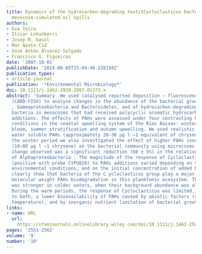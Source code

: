 ```yaml
---
title: Dynamics of the hydrocarbon‐degrading textitCycloclasticus bacteria during
  mesocosm‐simulated oil spills
authors:
- Eva Teira
- Itziar Lekunberri
- Josep M. Gasol
- Mar Nieto‐Cid
- Xosé Antón Álvarez‐Salgado
- Francisco G. Figueiras
date: '2007-10-01'
publishDate: '2024-08-05T15:04:48.228150Z'
publication_types:
- article-journal
publication: '*Environmental Microbiology*'
doi: 10.1111/j.1462-2920.2007.01373.x
abstract: 'Summary  We used catalysed reported deposition – fluorescence in situ hybridization
  (CARD‐FISH) to analyse changes in the abundance of the bacterial groups Alphaproteobacteria
  , Gammaproteobacteria and Bacteroidetes, and of hydrocarbon‐degrading Cycloclasticus
  bacteria in mesocosms that had received polycyclic aromatic hydrocarbons (PAHs)
  additions. The effects of PAHs were assessed under four contrasting hydrographic
  conditions in the coastal upwelling system of the Rías Baixas: winter mixing, spring
  bloom, summer stratification and autumn upwelling. We used realistic additions of
  water soluble PAHs (approximately 20–30 μg l −1 equivalent of chrysene), but during
  the winter period we also investigated the effect of higher PAHs concentrations
  (10–80 μg l −1 chrysene) on the bacterial community using microcosms. The most significant
  change observed was a significant reduction (68 ± 5%) in the relative abundance
  of Alphaproteobacteria . The magnitude of the response of Cycloclasticus bacteria
  (positive with probe CYPU829) to PAHs additions varied depending on the initial
  environmental conditions, and on the initial concentration of added PAHs. Our results
  clearly show that bacteria of the C ycloclasticus group play a major role in low
  molecular weight PAHs biodegradation in this planktonic ecosystem. Their response
  was stronger in colder waters, when their background abundance was also higher.
  During the warm periods, the response of Cycloclasticus was limited, possibly due
  to both, a lower bioavailability of PAHs caused by abiotic factors (solar radiation,
  temperature), and by inorganic nutrient limitation of bacterial growth.'
links:
- name: URL
  url: 
    https://sfamjournals.onlinelibrary.wiley.com/doi/10.1111/j.1462-2920.2007.01373.x
pages: '2551-2562'
volume: '9'
number: '10'
---
```

